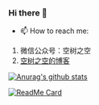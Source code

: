 ### Hi there 👋

- 📫 How to reach me:
1. 微信公众号：空树之空
1. [空树之空的博客](https://www.sgfoot.com)

<!--
**yezihack/yezihack** is a ✨ _special_ ✨ repository because its `README.md` (this file) appears on your GitHub profile.

Here are some ideas to get you started:

- 🔭 I’m currently working on ...
- 🌱 I’m currently learning ...
- 👯 I’m looking to collaborate on ...
- 🤔 I’m looking for help with ...
- 💬 Ask me about ...
- 📫 How to reach me: ...
- 😄 Pronouns: ...
- ⚡ Fun fact: ...
-->

[![Anurag's github stats](https://github-readme-stats.vercel.app/api?username=yezihack&theme=onedark&show_icons=true)](https://github.com/anuraghazra/github-readme-stats)
<!-- ![Most Used Languages](https://github-readme-stats.vercel.app/api/top-langs/?username=yezihack&theme=cobalt&layout=compact&show_icons=true) -->

[![ReadMe Card](https://github-readme-stats.vercel.app/api/pin/?username=yezihack&repo=e)](https://github.com/yezihack/e)
